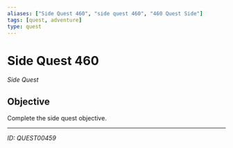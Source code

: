 ```yaml
---
aliases: ["Side Quest 460", "side quest 460", "460 Quest Side"]
tags: [quest, adventure]
type: quest
---
```


# Side Quest 460

*Side Quest*

## Objective
Complete the side quest objective.

---
*ID: QUEST00459*